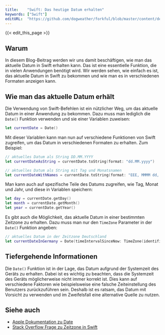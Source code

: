 ```yaml
---
title:    "Swift: Das heutige Datum erhalten"
keywords: ["Swift"]
editURL:  "https://github.com/dogweather/forkful/blob/master/content/de/swift/getting-the-current-date.md"
---
```


{{< edit_this_page >}}

## Warum

In diesem Blog-Beitrag werden wir uns damit beschäftigen, wie man das aktuelle Datum in Swift erhalten kann. Das ist eine essentielle Funktion, die in vielen Anwendungen benötigt wird. Wir werden sehen, wie einfach es ist, das aktuelle Datum in Swift zu bekommen und wie man es in verschiedenen Formaten anzeigen kann.

## Wie man das aktuelle Datum erhält

Die Verwendung von Swift-Befehlen ist ein nützlicher Weg, um das aktuelle Datum in einer Anwendung zu bekommen. Dazu muss man lediglich die `Date()` Funktion verwenden und sie einer Variablen zuweisen:

```Swift
let currentDate = Date()
```

Mit dieser Variablen kann man nun auf verschiedene Funktionen von Swift zugreifen, um das Datum in verschiedenen Formaten zu erhalten. Zum Beispiel:

```Swift
// aktuelles Datum als String DD.MM.YYYY
let currentDateAsString = currentDate.toString(format: "dd.MM.yyyy")

// aktuelles Datum als String mit Tag und Monatsnamen
let currentDateWithNames = currentDate.toString(format: "EEE, MMMM dd, yyyy")
```

Man kann auch auf spezifische Teile des Datums zugreifen, wie Tag, Monat und Jahr, und diese in Variablen speichern:

```Swift
let day = currentDate.getDay()
let month = currentDate.getMonth()
let year = currentDate.getYear()
```

Es gibt auch die Möglichkeit, das aktuelle Datum in einer bestimmten Zeitzone zu erhalten. Dazu muss man nur den `TimeZone` Parameter in der `Date()` Funktion angeben:

```Swift
// aktuelles Datum in der Zeitzone Deutschland
let currentDateInGermany = Date(timeIntervalSinceNow: TimeZone(identifier: "Europe/Berlin")!.secondsFromGMT())
```

## Tiefergehende Informationen

Die `Date()` Funktion ist in der Lage, das Datum aufgrund der Systemzeit des Geräts zu erhalten. Dabei ist es wichtig zu beachten, dass die Systemzeit des Geräts möglicherweise nicht immer korrekt ist. Dies kann auf verschiedene Faktoren wie beispielsweise eine falsche Zeiteinstellung des Benutzers zurückzuführen sein. Deshalb ist es ratsam, das Datum mit Vorsicht zu verwenden und im Zweifelsfall eine alternative Quelle zu nutzen.

## Siehe auch

- [Apple Dokumentation zu Date](https://developer.apple.com/documentation/foundation/date)
- [Stack Overflow Frage zu Zeitzone in Swift](https://stackoverflow.com/questions/25315484/convert-utc-date-into-local-time-in-swift)